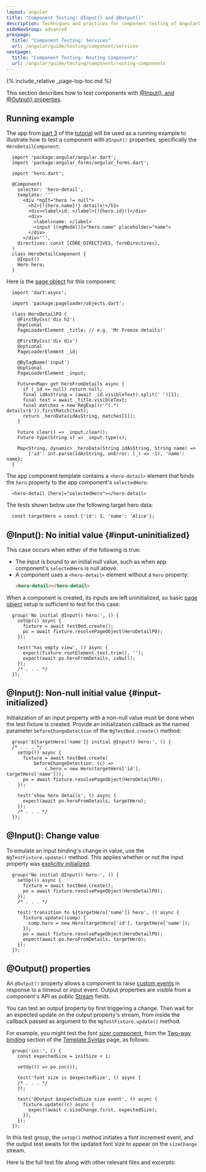 ```yaml
---
layout: angular
title: "Component Testing: @Input() and @Output()"
description: Techniques and practices for component testing of AngularDart apps.
sideNavGroup: advanced
prevpage:
  title: "Component Testing: Services"
  url: /angular/guide/testing/component/services
nextpage:
  title: "Component Testing: Routing Components"
  url: /angular/guide/testing/component/routing-components
---
```

{% include_relative _page-top-toc.md %}

This section describes how to test components with [@Input(), and @Output()
properties](/angular/guide/template-syntax#inputs-outputs).

## Running example

The app from [part 3][] of the [tutorial][] will be used as a running example
to illustrate how to test a component with `@Input()` properties, specifically
the `HeroDetailComponent`:

<?code-excerpt "toh-3/lib/src/hero_detail_component.dart" title?>
```
  import 'package:angular/angular.dart';
  import 'package:angular_forms/angular_forms.dart';

  import 'hero.dart';

  @Component(
    selector: 'hero-detail',
    template: '''
      <div *ngIf="hero != null">
        <h2>{!{hero.name}!} details!</h2>
        <div><label>id: </label>{!{hero.id}!}</div>
        <div>
          <label>name: </label>
          <input [(ngModel)]="hero.name" placeholder="name">
        </div>
      </div>''',
    directives: const [CORE_DIRECTIVES, formDirectives],
  )
  class HeroDetailComponent {
    @Input()
    Hero hero;
  }
```

Here is the [page object][] for this component:

<?code-excerpt "toh-3/test/hero_detail_po.dart" title?>
```
  import 'dart:async';

  import 'package:pageloader/objects.dart';

  class HeroDetailPO {
    @FirstByCss('div h2')
    @optional
    PageLoaderElement _title; // e.g. 'Mr Freeze details!'

    @FirstByCss('div div')
    @optional
    PageLoaderElement _id;

    @ByTagName('input')
    @optional
    PageLoaderElement _input;

    Future<Map> get heroFromDetails async {
      if (_id == null) return null;
      final idAsString = (await _id.visibleText).split(' ')[1];
      final text = await _title.visibleText;
      final matches = new RegExp((r'^(.*) details!$')).firstMatch(text);
      return _heroData(idAsString, matches[1]);
    }

    Future clear() => _input.clear();
    Future type(String s) => _input.type(s);

    Map<String, dynamic> _heroData(String idAsString, String name) =>
        {'id': int.parse(idAsString, onError: (_) => -1), 'name': name};
  }
```

The app component template contains a `<hero-detail>` element that binds the
`hero` property to the app component's `selectedHero`:

<?code-excerpt "toh-3/lib/app_component.html (hero-detail)" title?>
```
  <hero-detail [hero]="selectedHero"></hero-detail>
```

The tests shown below use the following target hero data:

<?code-excerpt "toh-3/test/hero_detail_test.dart (targetHero)" title?>
```
  const targetHero = const {'id': 1, 'name': 'Alice'};
```

## @Input(): No initial value {#input-uninitialized}

This case occurs when either of the following is true:

- The input is bound to an initial null value,
  such as when app component's `selectedHero` is null above.
- A component uses a `<hero-detail>` element without a `hero` property:
  ```html
  <hero-detail></hero-detail>
    ```

When a component is created, its inputs are left uninitialized, so
basic [page object][] setup is sufficient to test for this case:

<?code-excerpt "toh-3/test/hero_detail_test.dart (no initial hero)" title?>
```
  group('No initial @Input() hero:', () {
    setUp(() async {
      fixture = await testBed.create();
      po = await fixture.resolvePageObject(HeroDetailPO);
    });

    test('has empty view', () async {
      expect(fixture.rootElement.text.trim(), '');
      expect(await po.heroFromDetails, isNull);
    });
    /* . . . */
  });
```

## @Input(): Non-null initial value {#input-initialized}

Initialization of an input property with a non-null value must be done when
the test fixture is created. Provide an initialization callback as the
named parameter `beforeChangeDetection` of the `NgTestBed.create()` method:

<?code-excerpt "toh-3/test/hero_detail_test.dart (initial hero)" title?>
```
  group('${targetHero['name']} initial @Input() hero:', () {
  /* . . . */
    setUp(() async {
      fixture = await testBed.create(
          beforeChangeDetection: (c) =>
              c.hero = new Hero(targetHero['id'], targetHero['name']));
      po = await fixture.resolvePageObject(HeroDetailPO);
    });

    test('show hero details', () async {
      expect(await po.heroFromDetails, targetHero);
    });
    /* . . . */
  });
```

## @Input(): Change value

To emulate an input binding's change in value, use the
`NgTestFixture.update()` method. This applies whether or not the input
property was [explicitly initialized](#input-initialized):

<?code-excerpt "toh-3/test/hero_detail_test.dart (transition to hero)" title?>
```
  group('No initial @Input() hero:', () {
    setUp(() async {
      fixture = await testBed.create();
      po = await fixture.resolvePageObject(HeroDetailPO);
    });
    /* . . . */

    test('transition to ${targetHero['name']} hero', () async {
      fixture.update((comp) {
        comp.hero = new Hero(targetHero['id'], targetHero['name']);
      });
      po = await fixture.resolvePageObject(HeroDetailPO);
      expect(await po.heroFromDetails, targetHero);
    });
  });
```

## @Output() properties

An `@Output()` property allows a component to raise [custom events][]
in response to a timeout or input event. Output properties are
visible from a component's API as public [Stream][] fields.

You can test an output property by first triggering a change. Then
wait for an expected update on the output property's stream, from
inside the callback passed as argument to the `NgTestFixture.update()` method.

For example, you might test the font [sizer component][], from the
[Two-way binding][] section of the [Template Syntax][] page, as follows:

<?code-excerpt "template-syntax/test/sizer_test.dart (Output after inc)" title?>
```
  group('inc:', () {
    const expectedSize = initSize + 1;

    setUp(() => po.inc());

    test('font size is $expectedSize', () async {
    /* . . . */
    });

    test('@Output $expectedSize size event', () async {
      fixture.update((c) async {
        expect(await c.sizeChange.first, expectedSize);
      });
    });
  });
```

In this test group, the `setUp()` method initiates a font increment event,
and the output test awaits for the updated font size to appear on the
`sizeChange` stream.

Here is the full test file along with other relevant files and excerpts:

<?code-excerpt path-base="template-syntax"?>

<code-tabs>
  <?code-pane "test/sizer_test.dart (full)" region=""?>
  <?code-pane "test/sizer_po.dart"?>
  <?code-pane "lib/src/sizer_component.dart"?>
  <?code-pane "lib/app_component.html (template excerpt)" region="two-way-1"?>
</code-tabs>

[custom events]: /angular/guide/template-syntax#custom-events
[page object]: page-objects
[part 3]: /angular/tutorial/toh-pt3
[Stream]: {{site.dart_api}}/dart-async/Stream-class.html
[sizer component]: /angular/guide/template-syntax#two-way
[Two-way binding]: /angular/guide/template-syntax#two-way
[Template Syntax]: /angular/guide/template-syntax
[tutorial]: /angular/tutorial
